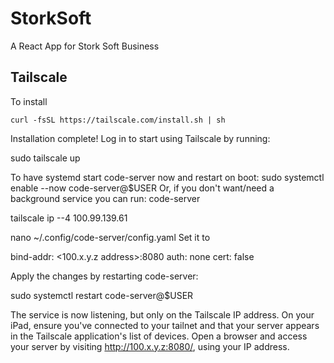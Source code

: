 # StorkSoft
A React App for Stork Soft Business

## Tailscale

To install 

`curl -fsSL https://tailscale.com/install.sh | sh`

Installation complete! Log in to start using Tailscale by running:

sudo tailscale up

To have systemd start code-server now and restart on boot:
  sudo systemctl enable --now code-server@$USER
Or, if you don't want/need a background service you can run:
  code-server

tailscale ip --4
100.99.139.61

nano ~/.config/code-server/config.yaml
Set it to 

bind-addr: <100.x.y.z address>:8080
auth: none
cert: false


Apply the changes by restarting code-server:

sudo systemctl restart code-server@$USER


The service is now listening, but only on the Tailscale IP address.
On your iPad, ensure you've connected to your tailnet and that your server appears in the Tailscale application's list of devices.
Open a browser and access your server by visiting http://100.x.y.z:8080/, using your IP address.